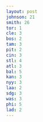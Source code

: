 ```yaml
---
layout: post
johnson: 21
smith: 26
tor: 1
cle: 3
bos: 2
tam: 3
pit: 2
cin: 3
stl: 4
atl: 3
bal: 5
kan: 3
nyy: 3
laa: 2
sdg: 3
was: 3
phi: 5
lad: 2
---
```


